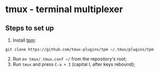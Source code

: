 # tmux - terminal multiplexer

## Steps to set up

1. Install [tpm](https://github.com/tmux-plugins/tpm):

```shell
git clone https://github.com/tmux-plugins/tpm ~/.tmux/plugins/tpm
```

2. Run `mv tmux/.tmux.conf ~/` from the repository's root;   
3. Run `tmux` and press `C-a + I` (capital I, after keys rebound);

